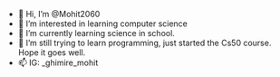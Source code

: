 - 👋 Hi, I’m @Mohit2060
- 👀 I’m interested in learning computer science
- 🌱 I’m currently learning science in school.
- 💞️ I’m still trying to learn programming, just started the Cs50 course. Hope it goes well.
- 📫 IG: _ghimire_mohit

<!---
Mohit2060/Mohit2060 is a ✨ special ✨ repository because its `README.md` (this file) appears on your GitHub profile.
You can click the Preview link to take a look at your changes.
--->
